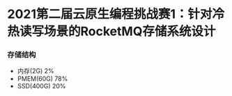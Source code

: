 # 2021第二届云原生编程挑战赛1：针对冷热读写场景的RocketMQ存储系统设计

### 存储结构

* 内存(2G)   2%
* PMEM(60G) 78%
* SSD(400G) 20% 
